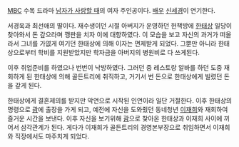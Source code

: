 [MBC](%EB%AC%B8%ED%99%94%EB%B0%A9%EC%86%A1.md) 수목 드라마 [남자가 사랑할 때](%EB%82%A8%EC%9E%90%EA%B0%80%20%EC%82%AC%EB%9E%91%ED%95%A0%20%EB%95%8C.md)의 여자 주인공이다.
[배우](%EB%B0%B0%EC%9A%B0.md) [신세경](%EC%8B%A0%EC%84%B8%EA%B2%BD.md)이 연기한다.

서경욱과 최선애의 딸이다. 재수생이던 시절 아버지가 운영하던 헌책방에
[한태상](%ED%95%9C%ED%83%9C%EC%83%81.md) 일당이 찾아와서 돈 갚으라며 깽판을 치자 이에 대항하였다. 이
모습을 보고 자신의 과거가 떠올라서 그녀를 가엾게 여기던 한태상에 의해 이자는 면제받게 되었다. 그뿐만 아니라 한태상으로부터 학비를
지원받았지만 학자금을 아버지의 병원비로 다 쓰게된다.

이후 취업준비를 하였으나 번번이 낙방하였다. 그러던 중 레스토랑 알바를 하던 도중 재회하게 된 한태상에 의해 골든트리에 취직하고, 거기서 번
돈으로 한태상에게 빌렸던 돈을 갚게 된다.

한태상에게 결혼제의를 받지만 악연으로 시작된 인연이라 일단 거절한다. 이후 한태상의 명령으로 [괌](%EA%B4%8C.md)에 출장을
가게 되고, 예전에 자신을 도와줬던 동네청년 [이재희](%EC%9D%B4%EC%9E%AC%ED%9D%AC%28%EB%82%A8%EC%9E%90%EA%B0%80%20%EC%82%AC%EB%9E%91%ED%95%A0%20%EB%95%8C%29.md)와 재회하여 즐거운 시간을
보낸다. 이후 자신을 보기위해 [괌](%EA%B4%8C.md)으로 찿아온 한태상과 이재희 사이에 끼어서 삼각관계가 된다. 게다가
이재희가 골든트리의 경영본부장으로 취임하면서 이재희와 직장에서도 마주치게 되었다.

